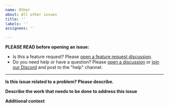 ```yaml
---
name: Other
about: All other issues
title: ''
labels: ''
assignees: ''

---
```


**PLEASE READ before opening an issue:**

- Is this a feature request?  Please [open a feature request discussion](https://github.com/ChowKLB/piggykart/discussions/new?category=feature-requests).
- Do you need help or have a question?  Please [open a discussion](https://github.com/ChowKLB/piggykart/discussions/new/choose) or [join our Discord](https://link.piggykart.co/discord) and post to the "help" channel.

----------------------

**Is this issue related to a problem?  Please describe.**

**Describe the work that needs to be done to address this issue**

**Additional context**

